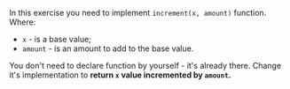 In this exercise you need to implement `increment(x, amount)` function. Where:
  - `x` - is a base value;
  - `amount` - is an amount to add to the base value.
  
You don't need to declare function by yourself - it's already there. Change it's implementation to **return `x` value incremented by `amount`.**
